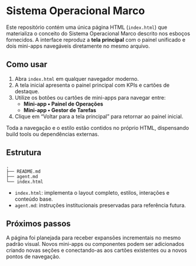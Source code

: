 # Sistema Operacional Marco

Este repositório contém uma única página HTML (`index.html`) que materializa o conceito do Sistema Operacional Marco descrito nos esboços fornecidos. A interface reproduz a **tela principal** com o painel unificado e dois mini-apps navegáveis diretamente no mesmo arquivo.

## Como usar

1. Abra `index.html` em qualquer navegador moderno.
2. A tela inicial apresenta o painel principal com KPIs e cartões de destaque.
3. Utilize os botões ou cartões de mini-apps para navegar entre:
   - **Mini-app • Painel de Operações**
   - **Mini-app • Gestor de Tarefas**
4. Clique em “Voltar para a tela principal” para retornar ao painel inicial.

Toda a navegação e o estilo estão contidos no próprio HTML, dispensando build tools ou dependências externas.

## Estrutura

```
.
├── README.md
├── agent.md
└── index.html
```

- `index.html`: implementa o layout completo, estilos, interações e conteúdo base.
- `agent.md`: instruções institucionais preservadas para referência futura.

## Próximos passos

A página foi planejada para receber expansões incrementais no mesmo padrão visual. Novos mini-apps ou componentes podem ser adicionados criando novas seções e conectando-as aos cartões existentes ou a novos pontos de navegação.
